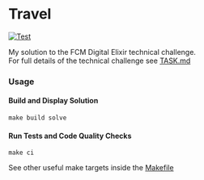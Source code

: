 # Travel

[![Test](https://github.com/markthequark/travel/actions/workflows/test.yml/badge.svg?branch=master)](https://github.com/markthequark/travel/actions/workflows/test.yml)

My solution to the FCM Digital Elixir technical challenge.  
For full details of the technical challenge see [TASK.md](TASK.md)

### Usage

#### Build and Display Solution

```shell
make build solve
```

#### Run Tests and Code Quality Checks

```shell
make ci
```

See other useful make targets inside the [Makefile](Makefile)
